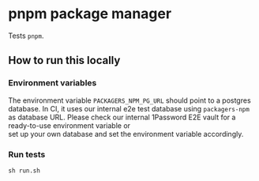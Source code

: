 # pnpm package manager

Tests `pnpm`.

## How to run this locally

### Environment variables

The environment variable `PACKAGERS_NPM_PG_URL` should point to a postgres database.
In CI, it uses our internal e2e test database using `packagers-npm` as database URL.
Please check our internal 1Password E2E vault for a ready-to-use environment variable or  
set up your own database and set the environment variable accordingly.

### Run tests

```shell script
sh run.sh
```
